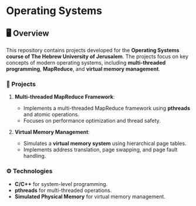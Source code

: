 # Operating Systems

## 🖥️ Overview
This repository contains projects developed for the **Operating Systems course of The Hebrew University of Jerusalem**. The projects focus on key concepts of modern operating systems, including **multi-threaded programming**, **MapReduce**, and **virtual memory management**.

### 📂 Projects

1. **Multi-threaded MapReduce Framework**:
   - Implements a multi-threaded MapReduce framework using **pthreads** and atomic operations.
   - Focuses on performance optimization and thread safety.

2. **Virtual Memory Management**:
   - Simulates a **virtual memory system** using hierarchical page tables.
   - Implements address translation, page swapping, and page fault handling.

### ⚙️ Technologies
- **C/C++** for system-level programming.
- **pthreads** for multi-threaded operations.
- **Simulated Physical Memory** for virtual memory management.
